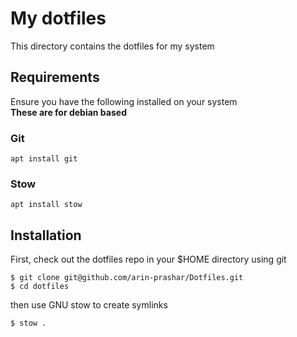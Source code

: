 # My dotfiles

This directory contains the dotfiles for my system

## Requirements

Ensure you have the following installed on your system<br>
**These are for debian based**

### Git

```
apt install git
```

### Stow

```
apt install stow
```

## Installation

First, check out the dotfiles repo in your $HOME directory using git

```
$ git clone git@github.com/arin-prashar/Dotfiles.git
$ cd dotfiles
```

then use GNU stow to create symlinks

```
$ stow .
```

